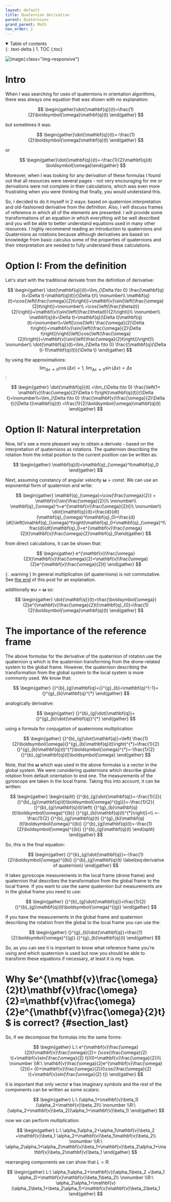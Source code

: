 ```yaml
---
layout: default
title: Quaternion derivative
parent: Quaternions
grand_parent: Math
nav_order: 2
---
```



<details open markdown="block">
  <summary>
    Table of contents
  </summary>
  {: .text-delta }
1. TOC
{:toc}
</details>

![image](images/quaternion%20derivative.png){:class="img-responsive"}

# Intro

When I was searching for uses of quaternions in orientation algorithms, there was always one equation that was shown with no explanation:

$$
\begin{gather}\dot{\mathbf{q}}(t)=\frac{1}{2}\boldsymbol{\omega}\mathbf{q}(t) \end{gather}
$$

but sometimes it was:

$$
\begin{gather}\dot{\mathbf{q}}(t)=-\frac{1}{2}\boldsymbol{\omega}\mathbf{q}(t) \end{gather}
$$

or

$$
\begin{gather}\dot{\mathbf{q}}(t)=-\frac{1}{2}\mathbf{q}(t) \boldsymbol{\omega}\end{gather}
$$

Moreover, when I was looking for any derivation of these formulas I found out that all resources were several pages - not very encouraging for me or derivations were not complete in their calculations, which was even more frustrating when you were thinking that finally, you would understand this.

So, I decided to do it myself in 2 ways: based on quaternion interpretation and old-fashioned derivative from the definition. Also, I will discuss frames of reference in which all of the elements are presented. I will provide some transformations of an equation in which everything will be well described and you will be able to better understand equations used in many other resources. I highly recommend reading an Introduction to quaternions and Quaternions as rotations because although derivatives are based on knowledge from basic calculus some of the properties of quaternions and their interpretation are needed to fully understand these calculations.

# Option I: From the definition

Let's start with the traditional derivate from the definition of derivative:

$$
\begin{gather}
\dot{\mathbf{q}}(t)=\lim_{\Delta t\to 0} \frac{\mathbf{q}(t+\Delta t)-\mathbf{q}(t)}{\Delta t}\\ \nonumber\\ \mathbf{q}(t)=\cos{\left(\frac{\omega}{2}t\right)}+\mathbf{v}\sin{\left(\frac{\omega}{2}t\right)}=\nonumber\\ =\cos{\left(\frac{\theta(t)}{2}\right)}+\mathbf{v}\sin{\left(\frac{\theta(t)}{2}\right)}\\ \nonumber\\ \mathbf{q}(t+\Delta t)=\mathbf{q}(\Delta t)\mathbf{q}(t)=\nonumber\\=\left[\cos{\left( \frac{\omega}{2}\Delta t\right)}+\mathbf{v}\sin{\left(\frac{\omega}{2}\Delta t\right)}\right]\left[\cos{\left(\frac{\omega}{2}t\right)}+\mathbf{v}\sin{\left(\frac{\omega}{2}t\right)}\right]\\ \nonumber\\ \dot{\mathbf{q}}(t)=\lim_{\Delta t\to 0} \frac{(\mathbf{q}(\Delta t)-1)\mathbf{q}(t)}{\Delta t}
\end{gather}
$$

by using the approximations: $$\lim_{\Delta x\to 0}\cos{(\Delta x)}=1,\ \lim_{\Delta x\to 0}\sin{(\Delta x)}=\Delta x $$:

$$
\begin{gather} \dot{\mathbf{q}}(t) =\lim_{\Delta t\to 0} \frac{\left(1+ \mathbf{v}\frac{\omega}{2}\Delta t-1\right)\mathbf{q}(t)}{\Delta t}=\nonumber\\=\lim_{\Delta t\to 0} \frac{\mathbf{v}\frac{\omega}{2}\Delta t}{\Delta t}\mathbf{q}(t) =\frac{1}{2}\boldsymbol{\omega}\mathbf{q}(t) \end{gather}
$$

# Option II: Natural interpretation 

Now, let's see a more pleasant way to obtain a derivate - based on the interpretation of quaternions as rotations.
The quaternion describing the rotation from the initial position to the current position can be written as:

$$
\begin{gather}   \mathbf{q}(t)=\mathbf{q}_{\omega}^t\mathbf{q}_0 \end{gather}
$$

Next, assuming constancy of angular velocity $\boldsymbol{\omega}=const.$ We can use an exponential form of quaternion and write:

$$
 \begin{gather}    \mathbf{q}_{\omega}=\cos{\frac{\omega}{2}} + \mathbf{v}\sin{\frac{\omega}{2}}\\   \nonumber\\ \mathbf{q}_{\omega}^t=e^{\mathbf{v}\frac{\omega}{2}t}\\   \nonumber\\ \dot{\mathbf{q}}(t)=\frac{d}{dt}(\mathbf{q}_{\omega}^t\mathbf{q}_0)=\frac{d}{dt}\left(\mathbf{q}_{\omega}^t\right)\mathbf{q}_0+\mathbf{q}_{\omega}^t\frac{d}{dt}\mathbf{q}_0=e^{\mathbf{v}\frac{\omega}{2}t}\mathbf{v}\frac{\omega}{2}\mathbf{q}_0\end{gather}
$$

from direct calculations, it can be shown that:

$$
\begin{gather}
e^{\mathbf{v}\frac{\omega}{2}t}\mathbf{v}\frac{\omega}{2}=\mathbf{v}\frac{\omega}{2}e^{\mathbf{v}\frac{\omega}{2}t} 
\end{gather}
$$

{: .warning } 
In general multiplication (of quaternions) is not commutative. See [the end](#section_last) of this post for an explanation. 

additionally $\mathbf{v}\omega$ = $\boldsymbol{\omega}$ so:

$$
\begin{gather}
\dot{\mathbf{q}}(t)=\frac{\boldsymbol{\omega}}{2}e^{\mathbf{v}\frac{\omega}{2}t}\mathbf{q}_{0}=\frac{1}{2}\boldsymbol{\omega}\mathbf{q}(t)
\end{gather}
$$


# The importance of the reference frame

The above formulas for the derivative of the quaternion of rotation use the quaternion q which is the quaternion transforming from the drone-related system to the global frame. However, the quaternion describing the transformation from the global system to the local system is more commonly used. We know that:

$$
\begin{gather}  
 {}^{b}_{g}\mathbf{q}={}^{g}_{b}=\mathbf{q}^{-1}={}^{g}_{b}\mathbf{q}^{*}
\end{gather}
$$

analogically derivative:

$$
\begin{gather}   
 {}^{b}_{g}\dot{\mathbf{q}}={}^{g}_{b}\dot{\mathbf{q}}^{*}
 \end{gather}
$$


using a formula for conjugation of quaternions multiplication:

$$
\begin{gather}
{}^{b}_{g}\dot{\mathbf{q}}=\left( \frac{1}{2}\boldsymbol{\omega}{}^{g}_{b}\mathbf{q}(t)\right)^{*}=\frac{1}{2} {}^{g}_{b}\mathbf{q}(t)^{*}\boldsymbol{\omega}^{*}=-\frac{1}{2}{}^{b}_{g}\mathbf{q}(t)\boldsymbol{\omega}
\end{gather}
 $$

Note, that the $\boldsymbol{\omega}$ which was used in the above formulas is a vector in the global system. We were considering quaternions which describe global rotation from default orientation to end one. The measurements of the gyroscope are taken in the local frame. Taking this into account, it can be written:

$$
\begin{gather}
\begin{split}   {}^{b}_{g}\dot{\mathbf{q}}=-\frac{1}{2}{ {}^{b}_{g}\mathbf{q}(t)\boldsymbol{\omega}^{(g)}}=-\frac{1}{2}{ {}^{b}_{g}\mathbf{q}(t)\left( {}^{g}_{b}\mathbf{q}(t)\boldsymbol{\omega}^{(b)} {}^{g}_{b}\mathbf{q}(t)^{*}\right)}=\\    =-\frac{1}{2} {}^{b}_{g}\mathbf{q}(t) {}^{g}_{b}\mathbf{q}(t)\boldsymbol{\omega}^{(b)} {}^{b}_{g}\mathbf{q}(t)=-\frac{1}{2}\boldsymbol{\omega}^{(b)} {}^{b}_{g}\mathbf{q}(t)  
\end{split}
\end{gather}
$$

So, this is the final equation:

$$
\begin{gather}  
 {}^{b}_{g}\dot{\mathbf{q}}=-\frac{1}{2}\boldsymbol{\omega}^{(b)} {}^{b}_{g}\mathbf{q}(t) \label{eq:derivative of quaternion}
\end{gather}
$$

It takes gyroscope measurements in the local frame (drone frame) and quaternion that describes the transformation from the global frame to the local frame. If you want to use the same quaternion but measurements are in the global frame you need to use:

$$
\begin{gather}  
 {}^{b}_{g}\dot{\mathbf{q}}=\frac{1}{2} {}^{b}_{g}\mathbf{q}(t)\boldsymbol{\omega}^{(g)}
 \end{gather}
$$

If you have the measurements in the global frame and quaternion describing the rotation from the global to the local frame you can use the:

$$
\begin{gather}  
 {}^{g}_{b}\dot{\mathbf{q}}=\frac{1}{2}\boldsymbol{\omega}^{(g)} {}^{g}_{b}\mathbf{q}(t) 
\end{gather}
$$

So, as you can see it is important to know what reference frame you're using and which quaternion is used but now you should be able to transform these equations if necessary, at least it is my hope.

# Why $e^{\mathbf{v}\frac{\omega}{2}t}\mathbf{v}\frac{\omega}{2}=\mathbf{v}\frac{\omega}{2}e^{\mathbf{v}\frac{\omega}{2}t} $ is correct? {#section_last}

So, if we decompose the formulas into the same forms:

$$
\begin{gather}
L:\ e^{\mathbf{v}\frac{\omega}{2}t}\mathbf{v}\frac{\omega}{2}= (\cos{\frac{\omega}{2} t}+\mathbf{v}sin{\frac{\omega}{2} t})(0+\mathbf{v}\frac{\omega}{2})\\ \nonumber \\R:\ \mathbf{v}\frac{\omega}{2}e^{\mathbf{v}\frac{\omega}{2}t}= (0+\mathbf{v}\frac{\omega}{2})(\cos{\frac{\omega}{2} t}+\mathbf{v}sin{\frac{\omega}{2} t})
\end{gather}
$$

it is important that only vector $\mathbf{v}$ has imaginary symbols and the rest of the components can be written as some scalars:

$$
\begin{gather}
L:\  (\alpha_1+\mathbf{v}\beta_1)(\alpha_2+\mathbf{v}\beta_2)\\ \nonumber \\R:\  (\alpha_2+\mathbf{v}\beta_2)(\alpha_1+\mathbf{v}\beta_1)
\end{gather}
$$

now we can perform multiplication:

$$
\begin{gather}
L:\  \alpha_1\alpha_2+\alpha_1\mathbf{v}\beta_2 +\mathbf{v}\beta_1 \alpha_2+\mathbf{v}\beta_1\mathbf{v}\beta_2\\ \nonumber \\R:\  \alpha_2\alpha_1+\alpha_2\mathbf{v}\beta_1+\mathbf{v}\beta_2\alpha_1+\mathbf{v}\beta_2\mathbf{v}\beta_1
\end{gather}
$$

rearranging components we can show that $L=R$:

$$
\begin{gather}
L:\  \alpha_1\alpha_2+\mathbf{v}(\alpha_1\beta_2 +\beta_1 \alpha_2)+\mathbf{v}\mathbf{v}\beta_1\beta_2\\ \nonumber \\R:\  \alpha_2\alpha_1+\mathbf{v}(\alpha_2\beta_1+\beta_2\alpha_1)+\mathbf{v}\mathbf{v}\beta_2\beta_1
\end{gather}
$$
